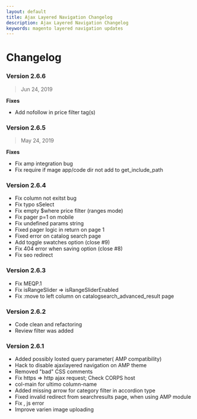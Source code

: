 ```yaml
---
layout: default
title: Ajax Layered Navigation Changelog
description: Ajax Layered Navigation Changelog
keywords: magento layered navigation updates
---
```


# Changelog

### Version 2.6.6

> Jun 24, 2019

 **Fixes**
  - Add nofollow in price filter <a> tag(s)

### Version 2.6.5

> May 24, 2019

 **Fixes**
  - Fix amp integration bug
  - Fix require if mage app/code dir not add to get_include_path

### Version 2.6.4

-   Fix column not exitst bug
-   Fix typo sSelect
-   Fix empty $where price filter (ranges mode)
-   Fix pager p=1 on mobile
-   Fix undefined params string
-   Fixed pager logic in return on page 1
-   Fixed error on catalog search page
-   Add toggle swatches option (close #9)
-   Fix 404 error when saving option (close #8)
-   Fix seo redirect

### Version 2.6.3

 -  Fix MEQP.1
 -  Fix isRangeSlider => isRangeSliderEnabled
 -  Fix :move to left column on catalogsearch_advanced_result page


### Version 2.6.2

 -  Code clean and refactoring
 -  Review filter was added


### Version 2.6.1

 -  Added possibly losted query parameter( AMP compatibility)
 -  Hack to disable ajaxlayered navigation on AMP theme
 -  Removed "bad" CSS comments
 -  Fix https => http ajax request; Check CORPS host
 -  col-main for ultimo column-name
 -  Added missing arrow for category filter in accordion type
 -  Fixed invalid redirect from searchresults page, when using AMP module
 -  Fix , js error
 -  Improve varien image uploading
